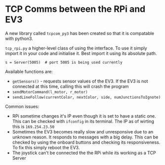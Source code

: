 # TCP Comms between the RPi and EV3

A  new library called `tcpcom_py3` has been created so that it is compatable with python3.

`tcp_rpi.py` a higher-level class of using the interface. To use it simply import it in your code and initialise it. Best import it using its absolute path.

`s = Server(5005)  # port 5005 is being used currently`

Available functions are:

- `getSensors()` - requests sensor values of the EV3. If the EV3 is not connected at this time, calling this will crash the program
- `sendMotorCommand(l_motor, r_motor)`
- `sendLineFollow(currentColor, nextColor, side, numJunctionsToIgnote)`

Common issues:
- RPi sometime changes it's IP even though it is set to have a static one. This can be checked with `ifconfig` in its terminal. The IP as of wirting this is `169.254.23.50`
- Sometimes the EV3 becomes really slow and unresponsive due to an unknown reason. It responds to messages with a big delay. This can be checked by using the onboard buttons and checking its responsiveness. To fix this simply reboot the EV3.
- The joystick can't be connected the the RPi while its working as a TCP Server
